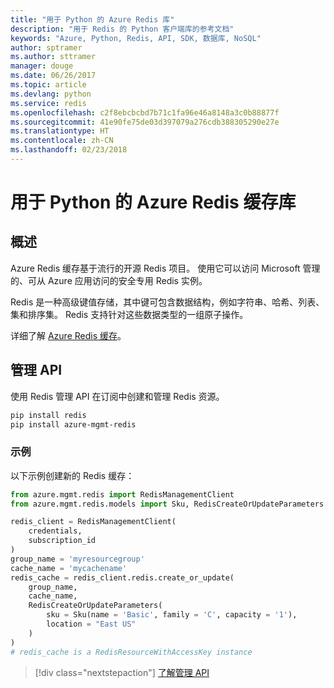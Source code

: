 ```yaml
---
title: "用于 Python 的 Azure Redis 库"
description: "用于 Redis 的 Python 客户端库的参考文档"
keywords: "Azure, Python, Redis, API, SDK, 数据库, NoSQL"
author: sptramer
ms.author: sttramer
manager: douge
ms.date: 06/26/2017
ms.topic: article
ms.devlang: python
ms.service: redis
ms.openlocfilehash: c2f8ebcbcbd7b71c1fa96e46a8148a3c0b88877f
ms.sourcegitcommit: 41e90fe75de03d397079a276cdb388305290e27e
ms.translationtype: HT
ms.contentlocale: zh-CN
ms.lasthandoff: 02/23/2018
---
```

# <a name="azure-redis-cache-libraries-for-python"></a>用于 Python 的 Azure Redis 缓存库

## <a name="overview"></a>概述

Azure Redis 缓存基于流行的开源 Redis 项目。 使用它可以访问 Microsoft 管理的、可从 Azure 应用访问的安全专用 Redis 实例。

Redis 是一种高级键值存储，其中键可包含数据结构，例如字符串、哈希、列表、集和排序集。 Redis 支持针对这些数据类型的一组原子操作。

详细了解 [Azure Redis 缓存](https://docs.microsoft.com/azure/redis-cache/)。

## <a name="management-api"></a>管理 API

使用 Redis 管理 API 在订阅中创建和管理 Redis 资源。

```bash
pip install redis
pip install azure-mgmt-redis
```

### <a name="example"></a>示例

以下示例创建新的 Redis 缓存：

```python
from azure.mgmt.redis import RedisManagementClient
from azure.mgmt.redis.models import Sku, RedisCreateOrUpdateParameters

redis_client = RedisManagementClient(
    credentials,
    subscription_id
)
group_name = 'myresourcegroup'
cache_name = 'mycachename'
redis_cache = redis_client.redis.create_or_update(
    group_name,
    cache_name,
    RedisCreateOrUpdateParameters(
        sku = Sku(name = 'Basic', family = 'C', capacity = '1'),
        location = "East US"
    )
)
# redis_cache is a RedisResourceWithAccessKey instance
```

> [!div class="nextstepaction"]
> [了解管理 API](/python/api/overview/azure/redis/management)

